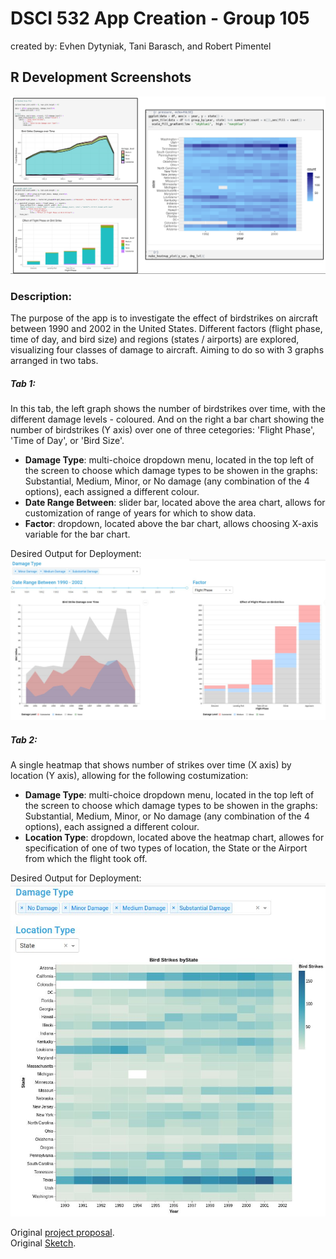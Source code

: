 # DSCI 532 App Creation - Group 105

created by: Evhen Dytyniak, Tani Barasch, and Robert Pimentel  

## R Development Screenshots

![R Development](imgs/plots_ggplot_draft1.png)
  
### Description:  
The purpose of the app is to investigate the effect of birdstrikes on aircraft between 1990 and 2002 in the United States.
Different factors (flight phase, time of day, and bird size) and regions (states / airports) are explored, visualizing four classes of damage to aircraft. Aiming to do so with 3 graphs arranged in two tabs.

##### Tab 1: 
In this tab, the left graph shows the number of birdstrikes over time, with the different damage levels - coloured. And on the right a bar chart showing the number of birdstrikes (Y axis) over one of three cetegories: 'Flight Phase', 'Time of Day', or 'Bird Size'.

- **Damage Type**: multi-choice dropdown menu, located in the top left of the screen to choose which damage types to be showen in the graphs: Substantial, Medium, Minor, or No damage (any combination of the 4 options), each assigned a different colour.  
- **Date Range Between**: slider bar, located above the area chart, allows for customization of range of years for which to show data.  
- **Factor**: dropdown, located above the bar chart, allows choosing X-axis variable for the bar chart.  

Desired Output for Deployment:  
!["Bird Strikes by Factor"](https://github.com/TBarasch/Group_105/blob/master/imgs/2_charts.jpg?raw=true)



##### Tab 2:
A single heatmap that shows number of strikes over time (X axis) by location (Y axis), allowing for the following costumization:

- **Damage Type**: multi-choice dropdown menu, located in the top left of the screen to choose which damage types to be showen in the graphs: Substantial, Medium, Minor, or No damage (any combination of the 4 options), each assigned a different colour.
- **Location Type**: dropdown, located above the heatmap chart, allowes for specification of one of two types of location, the State or the Airport from which the flight took off.

Desired Output for Deployment:  
![](https://github.com/TBarasch/Group_105/blob/master/imgs/heatmap.jpg?raw=true)



Original [project proposal](project_proposal.md).  
Original [Sketch](https://github.com/TBarasch/Group_105/blob/master/imgs/App_Sketch_1_D1.png?raw=true).
